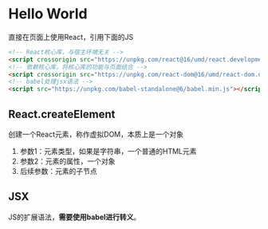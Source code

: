 # Hello World

直接在页面上使用React，引用下面的JS

```html
<!-- React核心库，与宿主环境无关 -->
<script crossorigin src="https://unpkg.com/react@16/umd/react.development.js"></script>
<!-- 依赖核心库，将核心库的功能与页面结合 -->
<script crossorigin src="https://unpkg.com/react-dom@16/umd/react-dom.development.js"></script>
<!-- babel处理jsx语法 -->
<script src="https://unpkg.com/babel-standalone@6/babel.min.js"></script>
```

## React.createElement

创建一个React元素，称作虚拟DOM，本质上是一个对象

1. 参数1：元素类型，如果是字符串，一个普通的HTML元素
2. 参数2：元素的属性，一个对象
3. 后续参数：元素的子节点

## JSX

JS的扩展语法，**需要使用babel进行转义**。